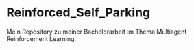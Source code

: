# Reinforced_Self_Parking
Mein Repository zu meiner Bachelorarbeit im Thema Multiagent Reinforcement Learning.
